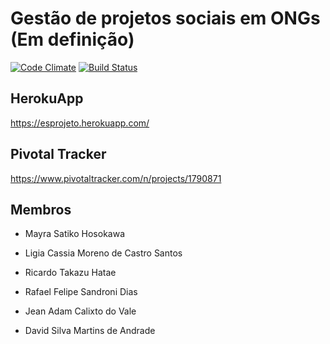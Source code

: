 # Gestão de projetos sociais em ONGs (Em definição)

[![Code Climate](https://codeclimate.com/github/lcmcs/ESProjeto/badges/gpa.svg)](https://codeclimate.com/github/lcmcs/ESProjeto)  [![Build Status](https://travis-ci.org/ESUSP/ESProjeto.svg?branch=master)](https://travis-ci.org/ESUSP/ESProjeto)

## HerokuApp
https://esprojeto.herokuapp.com/

## Pivotal Tracker
https://www.pivotaltracker.com/n/projects/1790871

## Membros

+ Mayra Satiko Hosokawa

+ Ligia Cassia Moreno de Castro Santos

+ Ricardo Takazu Hatae

+ Rafael Felipe Sandroni Dias

+ Jean Adam Calixto do Vale 

+ David Silva Martins de Andrade

